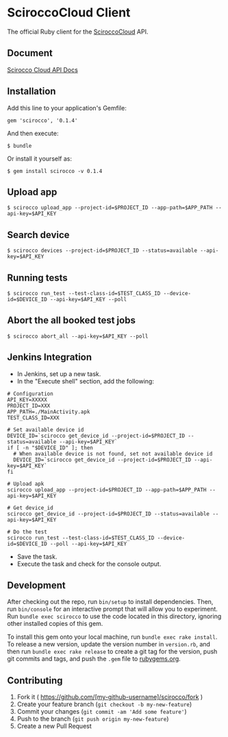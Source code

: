 # SciroccoCloud Client

The official Ruby client for the [SciroccoCloud](http://www.scirocco-cloud.com/) API.

## Document

[Scirocco Cloud API Docs](https://www.scirocco-cloud.com/swagger)

## Installation

Add this line to your application's Gemfile:

    gem 'scirocco', '0.1.4'

And then execute:

    $ bundle

Or install it yourself as:

    $ gem install scirocco -v 0.1.4

## Upload app

    $ scirocco upload_app --project-id=$PROJECT_ID --app-path=$APP_PATH --api-key=$API_KEY


## Search device

    $ scirocco devices --project-id=$PROJECT_ID --status=available --api-key=$API_KEY

## Running tests

    $ scirocco run_test --test-class-id=$TEST_CLASS_ID --device-id=$DEVICE_ID --api-key=$API_KEY --poll

## Abort the all booked test jobs

    $ scirocco abort_all --api-key=$API_KEY --poll

## Jenkins Integration

* In Jenkins, set up a new task.
* In the "Execute shell" section, add the following:

~~~
# Configuration
API_KEY=XXXXX
PROJECT_ID=XXX
APP_PATH=./MainActivity.apk
TEST_CLASS_ID=XXX

# Set available device id
DEVICE_ID=`scirocco get_device_id --project-id=$PROJECT_ID --status=available --api-key=$API_KEY`
if [ -n "$DEVICE_ID" ]; then
  # When available device is not found, set not available device id
  DEVICE_ID=`scirocco get_device_id --project-id=$PROJECT_ID --api-key=$API_KEY`
fi

# Upload apk
scirocco upload_app --project-id=$PROJECT_ID --app-path=$APP_PATH --api-key=$API_KEY

# Get device_id
scirocco get_device_id --project-id=$PROJECT_ID --status=available --api-key=$API_KEY

# Do the test
scirocco run_test --test-class-id=$TEST_CLASS_ID --device-id=$DEVICE_ID --poll --api-key=$API_KEY
~~~

* Save the task.
* Execute the task and check for the console output.

## Development

After checking out the repo, run `bin/setup` to install dependencies. Then, run `bin/console` for an interactive prompt that will allow you to experiment. Run `bundle exec scirocco` to use the code located in this directory, ignoring other installed copies of this gem.

To install this gem onto your local machine, run `bundle exec rake install`. To release a new version, update the version number in `version.rb`, and then run `bundle exec rake release` to create a git tag for the version, push git commits and tags, and push the `.gem` file to [rubygems.org](https://rubygems.org).

## Contributing

1. Fork it ( https://github.com/[my-github-username]/scirocco/fork )
2. Create your feature branch (`git checkout -b my-new-feature`)
3. Commit your changes (`git commit -am 'Add some feature'`)
4. Push to the branch (`git push origin my-new-feature`)
5. Create a new Pull Request
